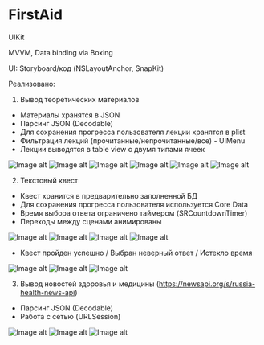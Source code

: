 # FirstAid

UIKit

MVVM, Data binding via Boxing

UI: Storyboard/код (NSLayoutAnchor, SnapKit)

Реализовано:

1) Вывод теоретических материалов
- Материалы хранятся в JSON
- Парсинг JSON (Decodable)
- Для сохранения прогресса пользователя лекции хранятся в plist
- Фильтрация лекций (прочитанные/непрочитанные/все) - UIMenu
- Лекции выводятся в table view с двумя типами ячеек

![Image alt](https://github.com/shanidzeann/Screenshots/blob/main/launch.png)
![Image alt](https://github.com/shanidzeann/Screenshots/blob/main/f1.png)
![Image alt](https://github.com/shanidzeann/Screenshots/blob/main/f2.png)
![Image alt](https://github.com/shanidzeann/Screenshots/blob/main/f3.png)
![Image alt](https://github.com/shanidzeann/Screenshots/blob/main/lesson1.png)
![Image alt](https://github.com/shanidzeann/Screenshots/blob/main/lesson2.png)


2) Текстовый квест
- Квест хранится в предварительно заполненной БД
- Для сохранения прогресса пользователя используется Core Data
- Время выбора ответа ограничено таймером (SRCountdownTimer)
- Переходы между сценами анимированы

![Image alt](https://github.com/shanidzeann/Screenshots/blob/main/f5.png)
![Image alt](https://github.com/shanidzeann/Screenshots/blob/main/f6.png)
![Image alt](https://github.com/shanidzeann/Screenshots/blob/main/fa1.png)
![Image alt](https://github.com/shanidzeann/Screenshots/blob/main/f8.png)

- Квест пройден успешно / Выбран неверный ответ / Истекло время 

![Image alt](https://github.com/shanidzeann/Screenshots/blob/main/faWin.png)
![Image alt](https://github.com/shanidzeann/Screenshots/blob/main/faLoss.png)
![Image alt](https://github.com/shanidzeann/Screenshots/blob/main/faTime.png)



3) Вывод новостей здоровья и медицины (https://newsapi.org/s/russia-health-news-api)
- Парсинг JSON (Decodable)
- Работа с сетью (URLSession)

![Image alt](https://github.com/shanidzeann/Screenshots/blob/main/FirstAid11.png)
![Image alt](https://github.com/shanidzeann/Screenshots/blob/main/FirstAid9.png)
![Image alt](https://github.com/shanidzeann/Screenshots/blob/main/f12.png)
